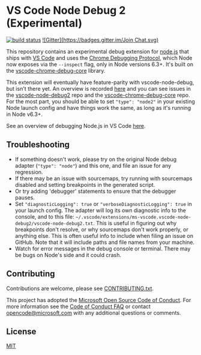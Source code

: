 # VS Code Node Debug 2 (Experimental)
[![build status](https://travis-ci.org/Microsoft/vscode-node-debug2.svg?branch=master)](https://travis-ci.org/Microsoft/vscode-node-debug2)
[![Gitter](https://badges.gitter.im/Join Chat.svg)](https://gitter.im/microsoft/vscode)

This repository contains an experimental debug extension for [node.js](https://nodejs.org) that ships with [VS Code](https://code.visualstudio.com) and uses the [Chrome Debugging Protocol](https://chromedevtools.github.io/debugger-protocol-viewer/v8/), which Node now exposes via the `--inspect` flag, only in Node versions 6.3+. It's built on the [vscode-chrome-debug-core](https://github.com/Microsoft/vscode-chrome-debug-core) library.

This extension will eventually have feature-parity with vscode-node-debug, but isn't there yet. An overview is recorded [here](https://github.com/Microsoft/vscode-node-debug/issues/7) and you can see issues in the [vscode-node-debug2](https://github.com/Microsoft/vscode-node-debug2/issues) repo and the [vscode-chrome-debug-core](https://github.com/microsoft/vscode-chrome-debug-core/issues) repo. For the most part, you should be able to set `"type": "node2"` in your existing Node launch config and have things work the same, as long as it's running in Node v6.3+.

See an overview of debugging Node.js in VS Code [here](https://code.visualstudio.com/docs/editor/debugging).

## Troubleshooting
* If something doesn't work, please try on the original Node debug adapter (`"type": "node"`) and this one, and file an issue for any regression.
* If there may be an issue with sourcemaps, try running with sourcemaps disabled and setting breakpoints in the generated script.
* Or try adding 'debugger' statements to ensure that the debugger pauses.
* Set `"diagnosticLogging": true` or `"verboseDiagnosticLogging": true` in your launch config. The adapter will log its own diagnostic info to the console, and to this file: `~/.vscode/extensions/ms-vscode.vscode-node-debug2/vscode-node-debug2.txt`. This is useful in figuring out why breakpoints don't resolve, or why sourcemaps don't work properly, or anything else. This is often useful info to include when filing an issue on GitHub. Note that it will include paths and file names from your machine.
* Watch for error messages in the debug console or terminal. There may be bugs on Node's side and it could crash.

## Contributing
Contributions are welcome, please see [CONTRIBUTING.txt](CONTRIBUTING.txt).

This project has adopted the [Microsoft Open Source Code of Conduct](https://opensource.microsoft.com/codeofconduct/). For more information see the [Code of Conduct FAQ](https://opensource.microsoft.com/codeofconduct/faq/) or contact [opencode@microsoft.com](mailto:opencode@microsoft.com) with any additional questions or comments.

## License
[MIT](LICENSE.txt)
